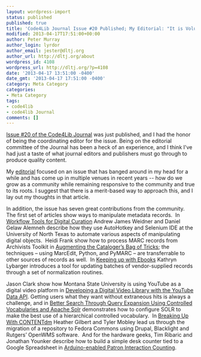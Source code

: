 ```yaml
---
layout: wordpress-import
status: published
published: true
title: 'Code4Lib Journal Issue #20 Published; My Editorial: "It is Volunteers All the Way Down..."'
modified: 2013-04-17T17:51:00+00:00
author: Peter Murray
author_login: lyrdor
author_email: jester@dltj.org
author_url: http://dltj.org/about
wordpress_id: 4108
wordpress_url: http://dltj.org/?p=4108
date: '2013-04-17 13:51:00 -0400'
date_gmt: '2013-04-17 17:51:00 -0400'
category: Meta Category
categories:
- Meta Category
tags:
- code4lib
- code4lib Journal
comments: []
---
```

<p><a href="http://journal.code4lib.org/issues/issues/issue20" title="The Code4Lib Journal &amp;#8211; Issue 20">Issue #20 of the Code4Lib Journal</a> was just published, and I had the honor of being the coordinating editor for the issue.  Being on the editorial committee of the Journal has been a heck of an experience, and I think I've had just a taste of what journal editors and publishers must go through to produce quality content.</p>
<p>My <a href="http://journal.code4lib.org/articles/8441" title="Editorial Introduction: It is Volunteers All the Way Down... | Code4Lib Journal Issue #20">editorial</a> focused on an issue that has banged around in my head for a while and has come up in multiple venues in recent years -- how do we grow as a community while remaining responsive to the community and true to its roots.  I suggest that there is a merit-based way to approach this, and I lay out my thoughts in that article.</p>
<p>In addition, the issue has seven great contributions from the community.  The first set of articles show ways to manipulate metadata records. &nbsp;In <a href="http://journal.code4lib.org/articles/8419" title="Workflow Tools for Digital Curation | Code4Lib Journal Issue #20">Workflow Tools for Digital Curation</a> Andrew James Weidner and Daniel Gelaw Alemneh describe how they use AutoHotkey and Selenium IDE at the University of North Texas to automate various aspects of manipulating digital objects. &nbsp;Heidi Frank show how to process MARC records from Archivists Toolkit in <a href="http://journal.code4lib.org/articles/8336" title="Augmenting the Cataloger&#8217;s Bag of Tricks : Using MarcEdit, Python, and PyMARC for Batch-Processing MARC Records Generated From the Archivists&#8217; Toolkit | Code4Lib Journal Issue #20">Augmenting the Cataloger&rsquo;s Bag of Tricks</a>; the techniques &ndash; using MarcEdit, Python, and PyMARC &ndash; are transferrable to other sources of records as well. &nbsp;In <a href="http://journal.code4lib.org/articles/8375" title="Keeping up with Ebooks: Automated Normalization and Access Checking with Normac | Code4Lib Journal Issue #20">Keeping up with Ebooks</a> Kathryn Lybarger introduces a tool for updating batches of vendor-supplied records through a set of normalization routines.</p>
<p>Jason Clark show how Montana State University is using YouTube as a digital video platform in <a href="http://journal.code4lib.org/articles/7847" title="Developing a Digital Video Library with the YouTube Data API | Code4Lib Journal Issue #20">Developing a Digital Video Library with the YouTube Data API</a>. Getting users what they want without extraneous hits is always a challenge, and in <a href="http://journal.code4lib.org/articles/7787" title="Better Search Through Query Expansion Using Controlled Vocabularies and Apache Solr | Code4Lib Journal Issue #20">Better Search Through Query Expansion Using Controlled Vocabularies and Apache Solr</a> demonstrates how to configure SOLR to make the best use of a hierarchical controlled vocabulary. &nbsp;In <a href="http://journal.code4lib.org/articles/8327" title="Breaking Up With CONTENTdm: Why and How One Institution Took the Leap to Open Source | Code4Lib Journal Issue #20">Breaking Up With CONTENTdm</a> Heather Gilbert and Tyler Mobley lead us through the migration of a repository to Fedora Commons using Drupal, Blacklight and Rutgers&rsquo; OpenWMS software. &nbsp;And for the hardware geeks, Tim Ribaric and Jonathan Younker describe how to build a simple desk counter tied to a Google Spreadsheet in <a href="http://journal.code4lib.org/articles/8200" title="Arduino-enabled Patron Interaction Counting | Code4Lib Journal Issue #20">Arduino-enabled Patron Interaction Counting</a>.</p>
